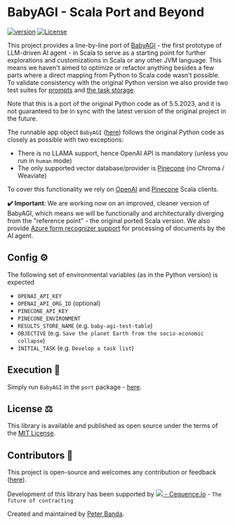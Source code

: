 # BabyAGI - Scala Port and Beyond
[![version](https://img.shields.io/badge/version-0.1.17-green.svg)](https://cequence.io) [![License](https://img.shields.io/badge/License-MIT-lightgrey.svg)](https://opensource.org/licenses/MIT)

This project provides a line-by-line port of [BabyAGI](https://github.com/yoheinakajima/babyagi) - the first prototype of LLM-driven AI agent - in Scala to serve as a starting point for further explorations and customizations in Scala or any other JVM language. This means we haven't aimed to optimize or refactor anything besides a few parts where a direct mapping from Python to Scala code wasn't possible. To validate consistency with the original Python version we also provide two test suites for [prompts](babyagi-s-port/src/test/scala/io/cequence/babyagis/port/BabyAGIPromptSpec.scala) and [the task storage](babyagi-s-port/src/test/scala/io/cequence/babyagis/port/BabyAGITaskStorageSpec.scala).

Note that this is a port of the original Python code as of 5.5.2023, and it is not guaranteed to be in sync with the latest version of the original project in the future.

The runnable app object `BabyAGI` ([here](./babyagi-s-port/src/main/scala/io/cequence/babyagis/port/BabyAGI.scala)) follows the original Python code as closely as possible with two exceptions:
- There is no LLAMA support, hence OpenAI API is mandatory (unless you run in `human` mode)
- The only supported vector database/provider is [Pinecone](https://www.pinecone.io/) (no Chroma / Weaviate)

To cover this functionality we rely on [OpenAI](https://github.com/cequence-io/openai-scala-client) and [Pinecone](https://github.com/cequence-io/pinecone-scala) Scala clients.

**✔️ Important**: We are working now on an improved, cleaner version of BabyAGI, which means we will be functionally and architecturally diverging from the "reference point" - the original ported Scala version. We also provide [Azure form recognizer support](https://learn.microsoft.com/en-us/azure/ai-services/document-intelligence) for processing of documents by the AI agent.

## Config ⚙️

The following set of environmental variables (as in the Python version) is expected

- `OPENAI_API_KEY`
- `OPENAI_API_ORG_ID` (optional)
- `PINECONE_API_KEY`
- `PINECONE_ENVIRONMENT`
- `RESULTS_STORE_NAME` (e.g. `baby-agi-test-table`)
- `OBJECTIVE` (e.g. `Save the planet Earth from the socio-economic collapse`)
- `INITIAL_TASK` (e.g. `Develop a task list`)

## Execution 🚀

Simply run `BabyAGI` in the `port` package - [here](./babyagi-s-port/src/main/scala/io/cequence/babyagis/port/BabyAGI.scala).

## License ⚖️

This library is available and published as open source under the terms of the [MIT License](https://opensource.org/licenses/MIT).

## Contributors 🙏

This project is open-source and welcomes any contribution or feedback ([here](https://github.com/cequence-io/babyagi-s/issues)).

Development of this library has been supported by  [<img src="https://cequence.io/favicon-16x16.png"> - Cequence.io](https://cequence.io) - `The future of contracting`

Created and maintained by [Peter Banda](https://peterbanda.net).
